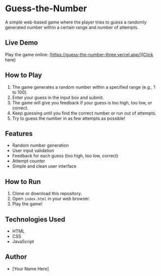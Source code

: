# Guess-the-Number

A simple web-based game where the player tries to guess a randomly generated number within a certain range and number of attempts.

## Live Demo
Play the game online: [https://guess-the-number-three.vercel.app/](Click here)

## How to Play
1. The game generates a random number within a specified range (e.g., 1 to 100).
2. Enter your guess in the input box and submit.
3. The game will give you feedback if your guess is too high, too low, or correct.
4. Keep guessing until you find the correct number or run out of attempts.
5. Try to guess the number in as few attempts as possible!

## Features
- Random number generation
- User input validation
- Feedback for each guess (too high, too low, correct)
- Attempt counter
- Simple and clean user interface

## How to Run
1. Clone or download this repository.
2. Open `index.html` in your web browser.
3. Play the game!

## Technologies Used
- HTML
- CSS
- JavaScript

## Author
- [Your Name Here]